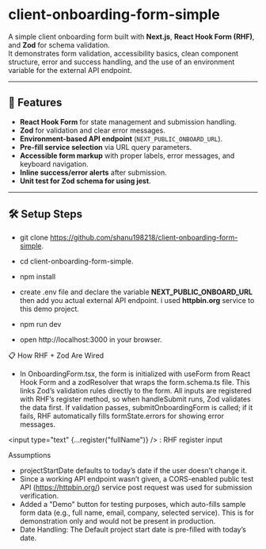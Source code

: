 # client-onboarding-form-simple

A simple client onboarding form built with **Next.js**, **React Hook Form (RHF)**, and **Zod** for schema validation.  
It demonstrates form validation, accessibility basics, clean component structure, error and success handling, and the use of an environment variable for the external API endpoint.

---

## 🚀 Features

- **React Hook Form** for state management and submission handling.
- **Zod** for validation and clear error messages.
- **Environment-based API endpoint** (`NEXT_PUBLIC_ONBOARD_URL`).
- **Pre-fill service selection** via URL query parameters.
- **Accessible form markup** with proper labels, error messages, and keyboard navigation.
- **Inline success/error alerts** after submission.
- **Unit test for Zod schema for using jest**.

---
## 🛠 Setup Steps
- git clone https://github.com/shanu198218/client-onboarding-form-simple.

- cd client-onboarding-form-simple.

- npm install

- create .env file and declare the variable **NEXT_PUBLIC_ONBOARD_URL** then add you actual external API endpoint. i used **httpbin.org** service to this demo project.

- npm run dev
- open http://localhost:3000 in your browser.

📋 How RHF + Zod Are Wired

- In OnboardingForm.tsx, the form is initialized with useForm from React Hook Form and a zodResolver that wraps the form.schema.ts file. This links Zod’s validation rules directly to the form. All inputs are registered with RHF’s register method, so when handleSubmit runs, Zod validates the data first. If validation passes, submitOnboardingForm is called; if it fails, RHF automatically fills formState.errors for showing error messages.

<input type="text" {...register("fullName")} /> : RHF register input

Assumptions
- projectStartDate defaults to today’s date if the user doesn’t change it.
- Since a working API endpoint wasn’t given, a CORS-enabled public test API (https://httpbin.org/) service post request was  used for submission verification.
- Added a "Demo" button for testing purposes, which auto-fills sample form data (e.g., full name, email, company, selected service). This is for demonstration only and would not be present in production.
- Date Handling: The Default project start date is pre-filled with today’s date.


